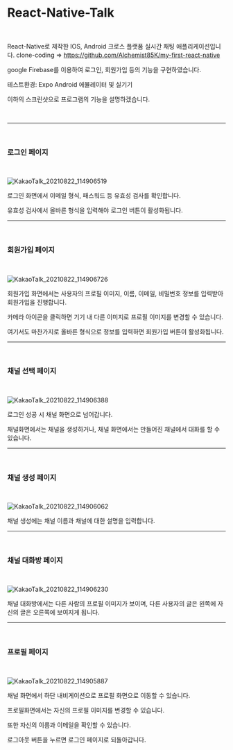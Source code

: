 # React-Native-Talk

<br>

React-Native로 제작한 IOS, Android 크로스 플랫폼 실시간 채팅 애플리케이션입니다. 
clone-coding => https://github.com/Alchemist85K/my-first-react-native

google Firebase를 이용하여 로그인, 회원가입 등의 기능을 구현하였습니다.

테스트환경: Expo Android 에뮬레이터 및 실기기

이하의 스크린샷으로 프로그램의 기능을 설명하겠습니다.

<br>

------------
<br>

### 로그인 페이지 

<br>

![KakaoTalk_20210822_114906519](https://user-images.githubusercontent.com/55654216/130340350-823a5c3c-6049-430c-ab99-20eb97eec7a6.jpg)

로그인 화면에서 이메일 형식, 패스워드 등 유효성 검사를 확인합니다. 

유효성 검사에서 올바른 형식을 입력해야 로그인 버튼이 활성화됩니다.

------------
<br>

### 회원가입 페이지 

<br>

![KakaoTalk_20210822_114906726](https://user-images.githubusercontent.com/55654216/130340351-7576aaa5-cc25-428b-afcb-01c619c53543.jpg)

회원가입 화면에서는 사용자의 프로필 이미지, 이름, 이메일, 비밀번호 정보를 입력받아 회원가입을 진행합니다.

카메라 아이콘을 클릭하면 기기 내 다른 이미지로 프로필 이미지를 변경할 수 있습니다.

여기서도 마찬가지로 올바른 형식으로 정보를 입력하면 회원가입 버튼이 활성화됩니다.

------------
<br>

### 채널 선택 페이지 
<br>

![KakaoTalk_20210822_114906388](https://user-images.githubusercontent.com/55654216/130340357-8aad47a0-7808-4c22-a938-3862797689bf.jpg)

로그인 성공 시 채널 화면으로 넘어갑니다.

채널화면에서는 채널을 생성하거나, 채널 화면에서는 만들어진 채널에서 대화를 할 수 있습니다. 

------------
<br>

### 채널 생성 페이지 
<br>

![KakaoTalk_20210822_114906062](https://user-images.githubusercontent.com/55654216/130340354-79cedc34-4c16-487e-b798-87a025d36f6c.jpg)

채널 생성에는 채널 이름과 채널에 대한 설명을 입력합니다.

------------
<br>

### 채널 대화방 페이지 
<br>

![KakaoTalk_20210822_114906230](https://user-images.githubusercontent.com/55654216/130340355-9eb337a4-6deb-4a77-847d-f682a60e3d37.jpg)

채널 대화방에서는 다른 사람의 프로필 이미지가 보이며, 다른 사용자의 글은 왼쪽에 자신의 글은 오른쪽에 보여지게 됩니다.

------------
<br>

### 프로필 페이지 
<br>

![KakaoTalk_20210822_114905887](https://user-images.githubusercontent.com/55654216/130340353-e59f15de-8a97-450c-a95b-8a2662461199.jpg)

채널 화면에서 하단 내비게이션으로 프로필 화면으로 이동할 수 있습니다. 

프로필화면에서는 자신의 프로필 이미지를 변경할 수 있습니다.

또한 자신의 이름과 이메일을 확인할 수 있습니다. 

로그아웃 버튼을 누르면 로그인 페이지로 되돌아갑니다.
